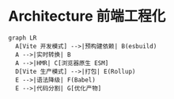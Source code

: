 # Architecture 前端工程化

```mermaid
graph LR
  A[Vite 开发模式] -->|预构建依赖| B(esbuild)
  A -->|实时转换| B
  A -->|HMR| C[浏览器原生 ESM]
  D[Vite 生产模式] -->|打包| E(Rollup)
  E -->|语法降级| F(Babel)
  E -->|代码分割| G[优化产物]
```

